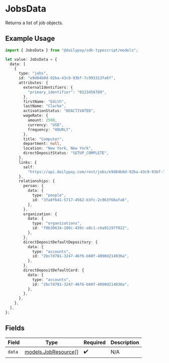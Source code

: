 # JobsData

Returns a list of job objects.

## Example Usage

```typescript
import { JobsData } from "@dailypay/sdk-typescript/models";

let value: JobsData = {
  data: [
    {
      type: "jobs",
      id: "e9d84b0d-92ba-43c9-93bf-7c993313fa6f",
      attributes: {
        externalIdentifiers: {
          "primary_identifier": "0123456789",
        },
        firstName: "Edith",
        lastName: "Clarke",
        activationStatus: "DEACTIVATED",
        wageRate: {
          amount: 2500,
          currency: "USD",
          frequency: "HOURLY",
        },
        title: "Computer",
        department: null,
        location: "New York, New York",
        directDepositStatus: "SETUP_COMPLETE",
      },
      links: {
        self:
          "https://api.dailypay.com/rest/jobs/e9d84b0d-92ba-43c9-93bf-7c993313fa6f",
      },
      relationships: {
        person: {
          data: {
            type: "people",
            id: "3fa8f641-5717-4562-b3fc-2c963f66afa6",
          },
        },
        organization: {
          data: {
            type: "organizations",
            id: "f0b30634-108c-439c-a8c1-c6a91197f022",
          },
        },
        directDepositDefaultDepository: {
          data: {
            type: "accounts",
            id: "2bc7d781-3247-46f6-b60f-4090d214936a",
          },
        },
        directDepositDefaultCard: {
          data: {
            type: "accounts",
            id: "2bc7d781-3247-46f6-b60f-4090d214936a",
          },
        },
      },
    },
  ],
};
```

## Fields

| Field                                            | Type                                             | Required                                         | Description                                      |
| ------------------------------------------------ | ------------------------------------------------ | ------------------------------------------------ | ------------------------------------------------ |
| `data`                                           | [models.JobResource](../models/jobresource.md)[] | :heavy_check_mark:                               | N/A                                              |